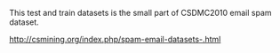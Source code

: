 This test and train datasets is the small part of CSDMC2010 email spam dataset.

http://csmining.org/index.php/spam-email-datasets-.html